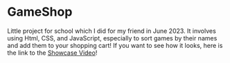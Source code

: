 # GameShop
Little project for school which I did for my friend in June 2023. It involves using Html, CSS, and JavaScript, especially to sort games by their names and add them to your shopping cart!
If you want to see how it looks, here is the link to the [Showcase Video](https://www.youtube.com/watch?v=NwJ_nnB8-04&ab_channel=Blejz)!
